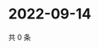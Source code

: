 # 2022-09-14

共 0 条

<!-- BEGIN WEIBO -->
<!-- 最后更新时间 Wed Sep 14 2022 11:30:22 GMT+0800 (China Standard Time) -->

<!-- END WEIBO -->
